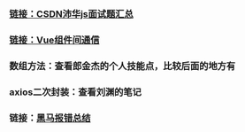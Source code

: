 ### [链接：CSDN沛华js面试题汇总](https://blog.csdn.net/weixin_47021982/article/details/113572021)

### [链接：Vue组件间通信](https://blog.csdn.net/weixin_47021982/article/details/126679137?spm=1001.2014.3001.5502)

### 数组方法：查看郎金杰的个人技能点，比较后面的地方有

### axios二次封装：查看刘渊的笔记

### 链接：[黑马报错总结](https://www.yuque.com/u21437924/py0pw3)

